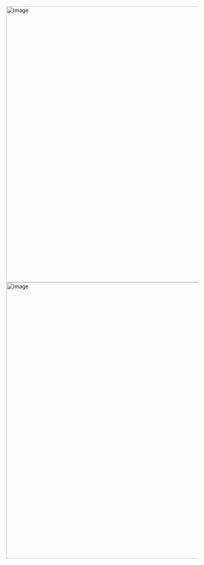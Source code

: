 <img width="728" alt="image" src="https://user-images.githubusercontent.com/37501487/234418047-d1d3edf3-538a-4b67-a55b-bf9ffbc6c892.png">

<img width="728" alt="image" src="https://user-images.githubusercontent.com/37501487/234418067-8813de12-e2bf-441c-8248-7902748edde8.png">
